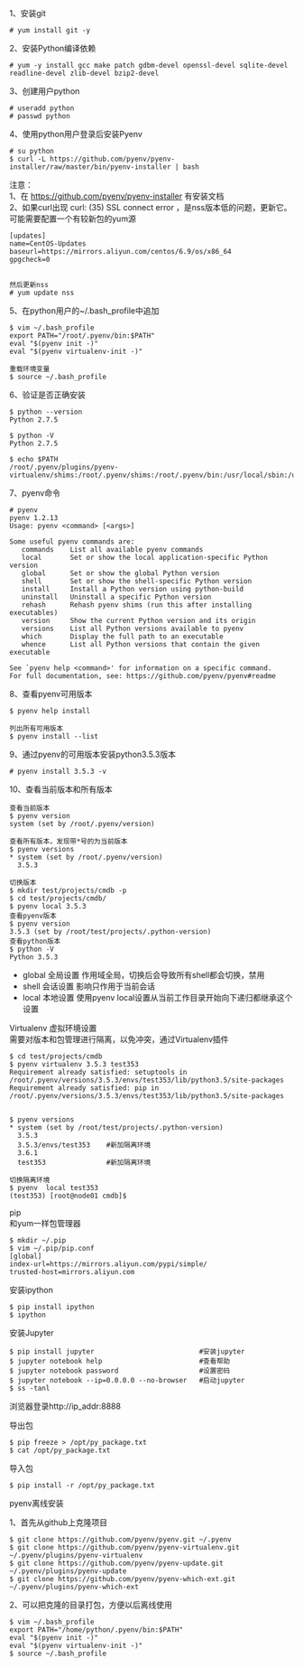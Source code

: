 1、安装git
```
# yum install git -y
```  

2、安装Python编译依赖
```
# yum -y install gcc make patch gdbm-devel openssl-devel sqlite-devel readline-devel zlib-devel bzip2-devel
```  
3、创建用户python
```
# useradd python
# passwd python
```  

4、使用python用户登录后安装Pyenv
```
# su python
$ curl -L https://github.com/pyenv/pyenv-installer/raw/master/bin/pyenv-installer | bash
```  
注意：  
1、在 https://github.com/pyenv/pyenv-installer 有安装文档  
2、如果curl出现 curl: (35) SSL connect error ，是nss版本低的问题，更新它。 可能需要配置一个有较新包的yum源  
```
[updates]
name=CentOS-Updates
baseurl=https://mirrors.aliyun.com/centos/6.9/os/x86_64
gpgcheck=0


然后更新nss
# yum update nss
```  

5、在python用户的~/.bash_profile中追加  
```
$ vim ~/.bash_profile
export PATH="/root/.pyenv/bin:$PATH"
eval "$(pyenv init -)"
eval "$(pyenv virtualenv-init -)"

重载环境变量
$ source ~/.bash_profile
```  

6、验证是否正确安装  
```
$ python --version
Python 2.7.5

$ python -V
Python 2.7.5

$ echo $PATH
/root/.pyenv/plugins/pyenv-virtualenv/shims:/root/.pyenv/shims:/root/.pyenv/bin:/usr/local/sbin:/usr/local/bin:/usr/sbin:/usr/bin:/root/bin:/root/bin
```  

7、pyenv命令  
```
# pyenv
pyenv 1.2.13
Usage: pyenv <command> [<args>]

Some useful pyenv commands are:
   commands    List all available pyenv commands
   local       Set or show the local application-specific Python version
   global      Set or show the global Python version
   shell       Set or show the shell-specific Python version
   install     Install a Python version using python-build
   uninstall   Uninstall a specific Python version
   rehash      Rehash pyenv shims (run this after installing executables)
   version     Show the current Python version and its origin
   versions    List all Python versions available to pyenv
   which       Display the full path to an executable
   whence      List all Python versions that contain the given executable

See `pyenv help <command>' for information on a specific command.
For full documentation, see: https://github.com/pyenv/pyenv#readme
```  

8、查看pyenv可用版本  
```
$ pyenv help install 

列出所有可用版本 
$ pyenv install --list
``` 

9、通过pyenv的可用版本安装python3.5.3版本  
```
# pyenv install 3.5.3 -v
```  

10、查看当前版本和所有版本  
```
查看当前版本
$ pyenv version
system (set by /root/.pyenv/version)

查看所有版本，发现带*号的为当前版本
$ pyenv versions
* system (set by /root/.pyenv/version)
  3.5.3
  
切换版本
$ mkdir test/projects/cmdb -p
$ cd test/projects/cmdb/
$ pyenv local 3.5.3
查看pyenv版本
$ pyenv version
3.5.3 (set by /root/test/projects/.python-version)
查看python版本
$ python -V
Python 3.5.3
```  
- global 全局设置 作用域全局，切换后会导致所有shell都会切换，禁用
- shell 会话设置 影响只作用于当前会话
- local 本地设置 使用pyenv local设置从当前工作目录开始向下递归都继承这个设置


Virtualenv 虚拟环境设置  
需要对版本和包管理进行隔离，以免冲突，通过Virtualenv插件  
```
$ cd test/projects/cmdb
$ pyenv virtualenv 3.5.3 test353
Requirement already satisfied: setuptools in /root/.pyenv/versions/3.5.3/envs/test353/lib/python3.5/site-packages
Requirement already satisfied: pip in /root/.pyenv/versions/3.5.3/envs/test353/lib/python3.5/site-packages


$ pyenv versions
* system (set by /root/test/projects/.python-version)
  3.5.3
  3.5.3/envs/test353    #新加隔离环境
  3.6.1
  test353               #新加隔离环境

切换隔离环境
$ pyenv  local test353
(test353) [root@node01 cmdb]$
```  

pip  
和yum一样包管理器  
```
$ mkdir ~/.pip
$ vim ~/.pip/pip.conf
[global]
index-url=https://mirrors.aliyun.com/pypi/simple/
trusted-host=mirrors.aliyun.com
```  

安装ipython  
```
$ pip install ipython
$ ipython
```  

安装Jupyter  
```
$ pip install jupyter                          #安装jupyter
$ jupyter notebook help                        #查看帮助
$ jupyter notebook password                    #设置密码
$ jupyter notebook --ip=0.0.0.0 --no-browser   #启动jupyter
$ ss -tanl
```  
浏览器登录http://ip_addr:8888  


导出包  
```
$ pip freeze > /opt/py_package.txt
$ cat /opt/py_package.txt
```  

导入包  
```
$ pip install -r /opt/py_package.txt
```  



pyenv离线安装  

1、首先从github上克隆项目  
```
$ git clone https://github.com/pyenv/pyenv.git ~/.pyenv
$ git clone https://github.com/pyenv/pyenv-virtualenv.git ~/.pyenv/plugins/pyenv-virtualenv
$ git clone https://github.com/pyenv/pyenv-update.git ~/.pyenv/plugins/pyenv-update
$ git clone https://github.com/pyenv/pyenv-which-ext.git ~/.pyenv/plugins/pyenv-which-ext
```  

2、可以把克隆的目录打包，方便以后离线使用  
```
$ vim ~/.bash_profile
export PATH="/home/python/.pyenv/bin:$PATH"
eval "$(pyenv init -)"
eval "$(pyenv virtualenv-init -)"
$ source ~/.bash_profile
```  
